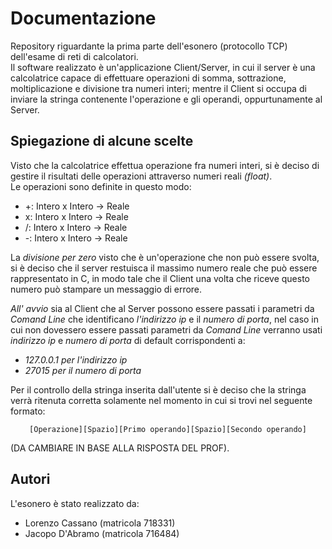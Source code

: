 # Documentazione
Repository riguardante la prima parte dell'esonero (protocollo TCP) dell'esame di reti di calcolatori.<br>
Il software realizzato è un'applicazione Client/Server, in cui il server è una calcolatrice capace di effettuare operazioni di somma, sottrazione, moltiplicazione e divisione tra numeri interi; mentre il Client si occupa di inviare la stringa contenente l'operazione e gli operandi, oppurtunamente  al Server.<br>
 
 ## Spiegazione di alcune scelte
Visto che la calcolatrice effettua operazione fra numeri interi, si è deciso di gestire il risultati delle operazioni attraverso numeri reali _(float)_. <br>
Le operazioni sono definite in questo modo:
- +: Intero x Intero -> Reale
- x: Intero x Intero -> Reale
- /: Intero x Intero -> Reale
- -: Intero x Intero -> Reale <br>

La _divisione per zero_ visto che è un'operazione che non può essere svolta, si è deciso che il server restuisca il massimo numero reale che può essere rappresentato in C, in modo tale che il Client una volta che riceve questo numero può stampare un messaggio di errore. <br>

_All' avvio_ sia al Client che al Server possono essere passati i parametri da _Comand Line_ che identificano _l'indirizzo ip_ e il _numero di porta_, nel caso in cui non dovessero essere passati parametri da _Comand Line_ verranno usati _indirizzo ip_ e _numero di porta_ di default corrispondenti a:
- _127.0.0.1 per l'indirizzo ip_ 
- _27015 per il numero di porta_ <br>

Per il controllo della stringa inserita dall'utente si è deciso che la stringa verrà ritenuta corretta solamente nel momento in cui si trovi nel seguente formato:<br> 
<p align = "center"><code>[Operazione][Spazio][Primo operando][Spazio][Secondo operando]</code> </p> 
(DA CAMBIARE IN BASE ALLA RISPOSTA DEL PROF).
<br>

## Autori
L'esonero è stato realizzato da:
- Lorenzo Cassano (matricola 718331)
- Jacopo D'Abramo (matricola 716484)
